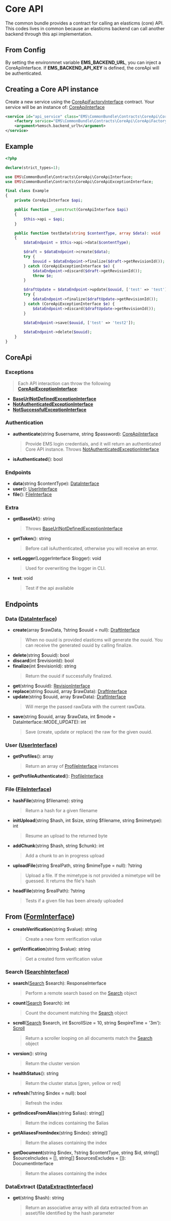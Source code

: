 # Core API

The common bundle provides a contract for calling an elasticms (core) API.
This codes lives in common because an elasticms backend can call another backend through this api implementation.

## From Config

By setting the environmnet variable **EMS_BACKEND_URL**, you can inject a CoreApiInterface.
If **EMS_BACKEND_API_KEY** is defined, the coreApi will be authenticated.

## Creating a Core API instance

Create a new service using the [CoreApiFactoryInterface](../src/Contracts/CoreApi/CoreApiFactoryInterface.php) contract.
Your service will be an instance of: [CoreApiInterface](../src/Contracts/CoreApi/CoreApiInterface.php)

```xml
<service id="api_service" class="EMS\CommonBundle\Contracts\CoreApi\CoreApiInterface">
    <factory service="EMS\CommonBundle\Contracts\CoreApi\CoreApiFactoryInterface" method="create"/>
    <argument>%emsch.backend_url%</argument>
</service>
```

## Example

```php
<?php

declare(strict_types=1);

use EMS\CommonBundle\Contracts\CoreApi\CoreApiInterface;
use EMS\CommonBundle\Contracts\CoreApi\CoreApiExceptionInterface;

final class Example
{
    private CoreApiInterface $api;

    public function __construct(CoreApiInterface $api)
    {
        $this->api = $api;
    }

    public function testData(string $contentType, array $data): void
    {
        $dataEndpoint = $this->api->data($contentType);

        $draft = $dataEndpoint->create($data);
        try {
            $ouuid = $dataEndpoint->finalize($draft->getRevisionId());
        } catch (CoreApiExceptionInterface $e) {
            $dataEndpoint->discard($draft->getRevisionId());
            throw $e;
        }

        $draftUpdate = $dataEndpoint->update($ouuid, ['test' => 'test']);
        try {
            $dataEndpoint->finalize($draftUpdate->getRevisionId());
        } catch (CoreApiExceptionInterface $e) {
            $dataEndpoint->discard($draftUpdate->getRevisionId());
        }
        
        $dataEndpoint->save($ouuid, ['test' => 'test2']);

        $dataEndpoint->delete($ouuid);
    }
}
```

## CoreApi
### Exceptions
> Each API interaction can throw the following **[CoreApiExceptionInterface](../src/Contracts/CoreApi/CoreApiExceptionInterface.php)**:
* **[BaseUrlNotDefinedExceptionInterface](../src/Contracts/CoreApi/Exception/BaseUrlNotDefinedExceptionInterface.php)**
* **[NotAuthenticatedExceptionInterface](../src/Contracts/CoreApi/Exception/NotAuthenticatedExceptionInterface.php)**
* **[NotSuccessfulExceptionInterface](../src/Contracts/CoreApi/Exception/NotSuccessfulExceptionInterface.php)**

### Authentication
* **authenticate**(string $username, string $password): [CoreApiInterface](../src/Contracts/CoreApi/CoreApiInterface.php)
    > Provide EMS login credentials, and it will return an authenticated Core API instance. Throws [NotAuthenticatedExceptionInterface](../src/Contracts/CoreApi/Exception/NotAuthenticatedExceptionInterface.php)
* **isAuthenticated**(): bool
### Endpoints
* **data**(string $contentType): [DataInterface](../src/Contracts/CoreApi/Endpoint/Data/DataInterface.php)
* **user**(): [UserInterface](../src/Contracts/CoreApi/Endpoint/User/UserInterface.php)
* **file**(): [FileInterface](../src/Contracts/CoreApi/Endpoint/File/FileInterface.php)
### Extra
* **getBaseUrl**(): string
    > Throws [BaseUrlNotDefinedExceptionInterface](../src/Contracts/CoreApi/Exception/BaseUrlNotDefinedExceptionInterface.php)
* **getToken**(): string
    > Before call isAuthenticated, otherwise you will receive an error.
* **setLogger**(LoggerInterface $logger): void
    > Used for overwriting the logger in CLI.
* **test**: void
    > Test if the api available

## Endpoints
### Data ([DataInterface](../src/Contracts/CoreApi/Endpoint/Data/DataInterface.php))
* **create**(array $rawData, ?string $ouuid = null): [DraftInterface](../src/Contracts/CoreApi/Endpoint/Data/DraftInterface.php)
    > When no ouuid is provided elasticms will generate the ouuid. You can receive the generated ouuid by calling finalize. 
* **delete**(string $ouuid): bool
* **discard**(int $revisionId): bool
* **finalize**(int $revisionId): string
    > Return the ouuid if successfully finalized.
* **get**(string $ouuid): [RevisionInterface](../src/Contracts/CoreApi/Endpoint/Data/RevisionInterface.php)
* **replace**(string $ouuid, array $rawData): [DraftInterface](../src/Contracts/CoreApi/Endpoint/Data/DraftInterface.php)
* **update**(string $ouuid, array $rawData): [DraftInterface](../src/Contracts/CoreApi/Endpoint/Data/DraftInterface.php)
    > Will merge the passed rawData with the current rawData.
* **save**(string $ouuid, array $rawData, int $mode = DataInterface::MODE_UPDATE): int
    > Save (create, update or replace) the raw for the given ouuid. 
### User ([UserInterface](../src/Contracts/CoreApi/Endpoint/User/UserInterface.php))
* **getProfiles**(): array
    > Return an array of [ProfileInterface](../src/Contracts/CoreApi/Endpoint/User/ProfileInterface.php) instances
* **getProfileAuthenticated**(): [ProfileInterface](../src/Contracts/CoreApi/Endpoint/User/ProfileInterface.php)
### File ([FileInterface](../src/Contracts/CoreApi/Endpoint/File/FileInterface.php))
* **hashFile**(string $filename): string
    > Return a hash for a given filename
* **initUpload**(string $hash, int $size, string $filename, string $mimetype): int
    > Resume an upload to the returned byte 
* **addChunk**(string $hash, string $chunk): int
    > Add a chunk to an in progress upload 
* **uploadFile**(string $realPath, string $mimeType = null): ?string
    > Upload a file. If the mimetype is not provided a mimetype will be guessed. It returns the file's hash
* **headFile**(string $realPath): ?string
    > Tests if a given file has been already uploaded
## From ([FormInterface](../src/Contracts/CoreApi/Endpoint/Form/FormInterface.php))
* **createVerification**(string $value): string
    > Create a new form verification value
* **getVerification**(string $value): string
    > Get a created form verification value

### Search ([SearchInterface](../src/Contracts/CoreApi/Endpoint/Search/SearchInterface.php))
* **search**([Search](../src/Search/Search.php) $search): ResponseInterface
    > Perform a remote search based on the [Search](../src/Search/Search.php) object
* **count**([Search](../src/Search/Search.php) $search): int
    > Count the document matching the [Search](../src/Search/Search.php) object
* **scroll**([Search](../src/Search/Search.php) $search, int $scrollSize = 10, string $expireTime = '3m'): [Scroll](../src/Common/CoreApi/Search/Scroll.php)
    > Return a scroller looping on all documents match the [Search](../src/Search/Search.php) object
* **version**(): string
    > Return the cluster version
* **healthStatus**(): string
    > Return the cluster status [gren, yellow or red]
* **refresh**(?string $index = null): bool
    > Refresh the index
* **getIndicesFromAlias**(string $alias): string[]
    > Return the indices containing the $alias
* **getAliasesFromIndex**(string $index): string[]
    > Return the aliases containing the index
* **getDocument**(string $index, ?string $contentType, string $id, string[] $sourceIncludes = [], string[] $sourcesExcludes = []): DocumentInterface
    > Return the aliases containing the index

### DataExtract ([DataExtractInterface](../src/Contracts/CoreApi/Endpoint/File/DataExtractInterface.php))
* **get**(string $hash): string
    > Return an associative array with all data extracted from an asset/file identified by the hash parameter
